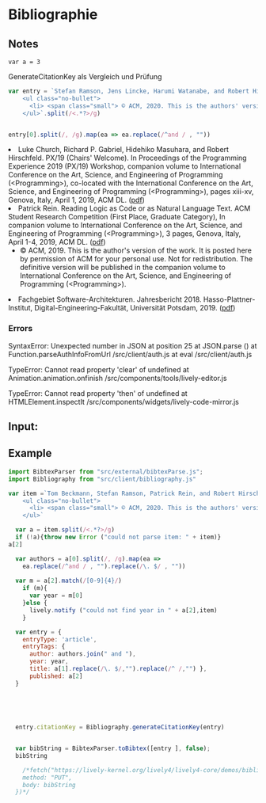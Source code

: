 # Bibliographie



## Notes
```
var a = 3
```

<script> 
var a = 3
a+4
</script>

GenerateCitationKey als Vergleich und Prüfung

```javascript
var entry = `Stefan Ramson, Jens Lincke, Harumi Watanabe, and Robert Hirschfeld. <span class="marked"> Zone-based Layer Activation: Context-specific Behavior Adaptations Across Logically-connected Asynchronous Operations. </span> In Proceedings of the Virtual Workshop on Context-oriented Programming (COP) 2020, co-located with the European Conference on Object-oriented Programming (ECOOP), Berlin, Germany, July 21, 2020, ACM DL. (<a href="./media/RamsonLinckeWatanabeHirschfeld_2020_ZoneBasedLayerActivationContextSpecificBehaviorAdaptationsAcrossLogicallyConnectedAsynchronousOperations_AcmDL.pdf" rel="external">pdf</a>)
    <ul class="no-bullet">
      <li> <span class="small"> © ACM, 2020. This is the authors' version of the work. It is posted here by permission of ACM for your personal use. Not for redistribution. The definitive version will be published in the proceedings of the Workshop on Context-oriented Programming. </span> </li>
    </ul>`.split(/<.*?>/g)


entry[0].split(/, /g).map(ea => ea.replace(/^and / , "")) 

```
<li> Luke Church, Richard P. Gabriel, Hidehiko Masuhara, and Robert Hirschfeld. 
  <span class="marked"> PX/19 (Chairs' Welcome). </span> 
  In Proceedings of the Programming Experience 2019 (PX/19) Workshop, companion volume to International Conference on the Art, Science, and Engineering of Programming (&lt;Programming&gt;), 
  co-located with the International Conference on the Art, Science, and Engineering of Programming (&lt;Programming&gt;), pages xiii-xv, Genova, Italy, April 1, 2019, ACM DL. 
  (<a href="./media/ChurchGabrielMasuharaHirschfeld_2019_PX19_Welcome_AcmDL.pdf" rel="external">pdf</a>) </li>


<li> Patrick Rein. <span class="marked"> Reading Logic as Code or as Natural Language Text. </span> ACM Student Research Competition <span class="marked"> (First Place, Graduate Category), </span> In companion volume to International Conference on the Art, Science, and Engineering of Programming (&lt;Programming&gt;), 3 pages, Genova, Italy, April 1-4, 2019, ACM DL. (<a href="./media/Rein_2019_ReadingLogicAsCodeOrAsNaturalLanguageText_AcmDL.pdf" rel="external">pdf</a>)
    <ul class="no-bullet">
      <li> <span class="small"> © ACM, 2019. This is the author's version of the work. It is posted here by permission of ACM for your personal use. Not for redistribution. The definitive version will be published in the companion volume to International Conference on the Art, Science, and Engineering of Programming (&lt;Programming&gt;). </span> </li>
    </ul>
  </li>

<li> Fachgebiet Software-Architekturen. <span class="marked"> Jahresbericht 2018. </span> Hasso-Plattner-Institut, Digital-Engineering-Fakultät, Universität Potsdam, 2019. (<a href="./media/FachgebietSoftwareArchitekturen_2019_Jahresbericht2018.pdf" rel="external">pdf</a>) </li>








### Errors


SyntaxError: Unexpected number in JSON at position 25
    at JSON.parse (<anonymous>)
    at Function.parseAuthInfoFromUrl /src/client/auth.js
    at eval /src/client/auth.js

TypeError: Cannot read property 'clear' of undefined
    at Animation.animation.onfinish /src/components/tools/lively-editor.js

TypeError: Cannot read property 'then' of undefined
    at HTMLElement.inspectIt /src/components/widgets/lively-code-mirror.js



## Input:



<script>





</script>




## Example 


```javascript
import BibtexParser from "src/external/bibtexParse.js";
import Bibliography from "src/client/bibliography.js"

var item =`Tom Beckmann, Stefan Ramson, Patrick Rein, and Robert Hirschfeld. <span class="marked"> Visual Design for a Tree-oriented Projectional Editor. </span> In Proceedings of the Virtual Programming Experience 2020 (PX/20) Workshop, companion volume to the International Conference on the Art, Science, and Engineering of Programming (&lt;Programming&gt;), co-located with the International Conference on the Art, Science, and Engineering of Programming (&lt;Programming&gt;), pages 113-119, Porto, Portugal, March 23, 2020, ACM DL. (<a href="./media/BeckmannRamsonReinHirschfeld_2020_VisualDesignForATreeOrientedProjectionalEditor_AcmDL.pdf" rel="external">pdf</a>)
    <ul class="no-bullet">
      <li> <span class="small"> © ACM, 2020. This is the authors' version of the work. It is posted here by permission of ACM for your personal use. Not for redistribution. The definitive version will be published in the proceedings of the Programming Experience Workshop and the companion volume to International Conference on the Art, Science, and Engineering of Programming (&lt;Programming&gt;). </span> </li>
    </ul>`

  var a = item.split(/<.*?>/g)
  if (!a){throw new Error ("could not parse item: " + item)}
a[2]

  var authors = a[0].split(/, /g).map(ea => 
    ea.replace(/^and / , "").replace(/\. $/ , "")) 
  
  var m = a[2].match(/[0-9]{4}/)
    if (m){
      var year = m[0]
    }else {
      lively.notify ("could not find year in " + a[2],item)
    }

  var entry = { 
    entryType: 'article',
    entryTags: { 
      author: authors.join(" and "),
      year: year,
      title: a[1].replace(/\. $/,"").replace(/^ /,"") },
      published: a[2]
  }
  
  
  
  

  entry.citationKey = Bibliography.generateCitationKey(entry)


  var bibString = BibtexParser.toBibtex([entry ], false);
  bibString

    /*fetch("https://lively-kernel.org/lively4/lively4-core/demos/bibliographie/output.bib", {
    method: "PUT",
    body: bibString
  })*/


```



